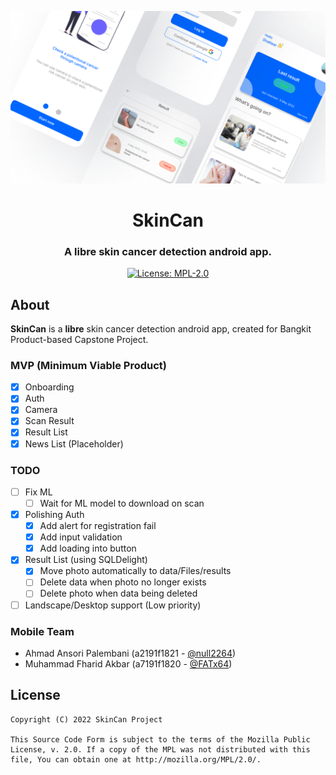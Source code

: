 <p align="center">
    <a href="https://github.com/SkinCanOrg/SkinCan"><img src="https://github.com/SkinCanOrg/.github/raw/main/profile/shoot.png" alt="shoot" width="640"/></a>
</p>

<h1 align="center">SkinCan</h1>

<h3 align="center">A <b>libre</b> skin cancer detection android app.</h3>

<p id="badges" align="center">
    <a href="/LICENSE"><img alt="License: MPL-2.0" src="https://img.shields.io/badge/license-MPL--2.0-blue.svg"></a>
</p>

## About
**SkinCan** is a **libre** skin cancer detection android app, created for Bangkit Product-based Capstone Project.

### MVP (Minimum Viable Product)
- [x] Onboarding
- [x] Auth
- [x] Camera
- [x] Scan Result
- [x] Result List
- [x] News List (Placeholder)

### TODO
- [ ] Fix ML
   - [ ] Wait for ML model to download on scan
- [x] Polishing Auth
   - [x] Add alert for registration fail
   - [x] Add input validation
   - [x] Add loading into button
- [x] Result List (using SQLDelight)
   <!-- Reference: https://github.com/tachiyomiorg/tachiyomi/blob/master/app/src/main/java/eu/kanade/tachiyomi/data/cache/CoverCache.kt -->
   - [x] Move photo automatically to data/Files/results
   - [ ] Delete data when photo no longer exists
   - [ ] Delete photo when data being deleted
- [ ] Landscape/Desktop support (Low priority)

### Mobile Team
- Ahmad Ansori Palembani (a2191f1821 - [@null2264](https://github.com/null2264))
- Muhammad Fharid Akbar (a7191f1820 - [@FATx64](https://github.com/FATx64))

## License
```
Copyright (C) 2022 SkinCan Project

This Source Code Form is subject to the terms of the Mozilla Public
License, v. 2.0. If a copy of the MPL was not distributed with this
file, You can obtain one at http://mozilla.org/MPL/2.0/.
```
